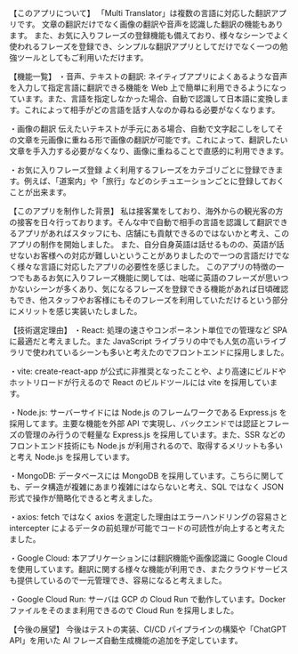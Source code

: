 【このアプリについて】
「Multi Translator」は複数の言語に対応した翻訳アプリです。
文章の翻訳だけでなく画像の翻訳や音声を認識した翻訳の機能もあります。
また、お気に入りフレーズの登録機能も備えており、様々なシーンでよく使われるフレーズを登録でき、シンプルな翻訳アプリとしてだけでなく一つの勉強ツールとしてもご利用いただけます。

【機能一覧】
・音声、テキストの翻訳:
ネイティブアプリによくあるような音声を入力して指定言語に翻訳できる機能を Web 上で簡単に利用できるようになっています。また、言語を指定しなかった場合、自動で認識して日本語に変換します。これによって相手がどの言語を話す人なのか尋ねる必要がなくなります。

・画像の翻訳
伝えたいテキストが手元にある場合、自動で文字起こしをしてその文章を元画像に重ねる形で画像の翻訳が可能です。これによって、翻訳したい文章を手入力する必要がなくなり、画像に重ねることで直感的に利用できます。

・お気に入りフレーズ登録
よく利用するフレーズをカテゴリごとに登録できます。例えば、「道案内」や「旅行」などのシチュエーションごとに登録しておくことが出来ます。

【このアプリを制作した背景】
私は接客業をしており、海外からの観光客の方の接客を日々行っております。そんな中で自動で相手の言語を認識して翻訳できるアプリがあればスタッフにも、店舗にも貢献できるのではないかと考え、このアプリの制作を開始しました。
また、自分自身英語は話せるものの、英語が話せないお客様への対応が難しいということがありましたので一つの言語だけでなく様々な言語に対応したアプリの必要性を感じました。
このアプリの特徴の一つでもあるお気に入りフレーズ機能に関しては、咄嗟に英語のフレーズが思いつかないシーンが多くあり、気になるフレーズを登録できる機能があれば日頃確認もでき、他スタッフやお客様にもそのフレーズを利用していただけるという部分にメリットを感じ実装いたしました。

【技術選定理由】
・React:
処理の速さやコンポーネント単位での管理など SPA に最適だと考えました。また JavaScript ライブラリの中でも人気の高いライブラリで使われているシーンも多いと考えたのでフロントエンドに採用しました。

・vite:
create-react-app が公式に非推奨となったことや、より高速にビルドやホットリロードが行えるので React のビルドツールには vite を採用しています。

・Node.js:
サーバーサイドには Node.js のフレームワークである Express.js を採用してます。主要な機能を外部 API で実現し、バックエンドでは認証とフレーズの管理のみ行うので軽量な Express.js を採用しています。また、SSR などのフロントエンド技術にも Node.js が利用されるので、取得するメリットも多いと考え Node.js を採用しています。

・MongoDB:
データベースには MongoDB を採用しています。こちらに関しても、データ構造が複雑にあまり複雑にはならないと考え、SQL ではなく JSON 形式で操作が簡略化できると考えました。

・axios:
fetch ではなく axios を選定した理由はエラーハンドリングの容易さと intercepter によるデータの前処理が可能でコードの可読性が向上すると考えたました。

・Google Cloud:
本アプリケーションには翻訳機能や画像認識に Google Cloud を使用しています。翻訳に関する様々な機能が利用でき、またクラウドサービスも提供しているので一元管理でき、容易になると考えました。

・Google Cloud Run:
サーバは GCP の Cloud Run で動作しています。Docker ファイルをそのまま利用できるので Cloud Run を採用しました。

【今後の展望】
今後はテストの実装、CI/CD パイプラインの構築や「ChatGPT API」を用いた AI フレーズ自動生成機能の追加を予定しています。
